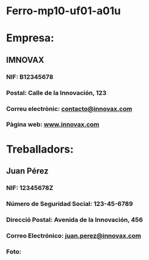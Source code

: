 # Ferro-mp10-uf01-a01u
# Empresa: 
## IMNOVAX
  ### NIF: B12345678
  ### Postal: Calle de la Innovación, 123
  ### Correu electrònic: contacto@innovax.com	
  ### Pàgina web: 	www.innovax.com

# Treballadors:

## Juan Pérez	
  ### NIF: 12345678Z
  ### Número de Seguridad Social: 123-45-6789	
  ### Direcció Postal: Avenida de la Innovación, 456	
  ### Correo Electrónico: juan.perez@innovax.com
  ### Foto: 

